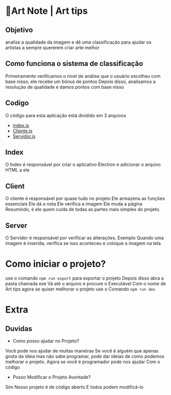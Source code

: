 # 🎨Art Note | Art tips

## Objetivo
analise a qualidade da imagem e dê uma classificação 
para ajudar os artistas a sempre quererem criar arte melhor

## Como funciona o sistema de classificação


Primeiramente verificamos o nível de análise que o usuário escolheu
com base nisso, ele recebe um bônus de pontos
Depois disso, analisamos a resolução de qualidade
e damos pontos com base nisso

## Codigo


O código para esta aplicação
está dividido em 3 arquivos


* [index.js](#index)
* [Cliente.js](#client)
* [Servidor.js](#server)

 

 ## Index
O Index é responsável por criar o aplicativo Electron e adicionar o arquivo HTML a ele
 ## Client
O cliente é responsável por quase tudo no projeto
Ele armazena as funções essenciais
Ele dá a nota
Ele verifica a imagem
Ele muda a página
Resumindo, é ele quem cuida de todas as partes mais simples do projeto.
 ## Server
 O Servidor é responsável por verificar as alterações,
 Exemplo
 Quando uma imagem é inserida, verifica se isso aconteceu
 e coloque a imagem na tela


 # Como iniciar o projeto?

use o comando `npm run export`
para exportar o projeto
Depois disso abra a pasta chamada exe 
Vá até o arquivo e procure o Executável 
Com o nome de Art tips
agora se quiser melhorar o projeto use o Comando `npm run dev`

# Extra

## Duvidas

* Como posso ajudar no Projeto?

Você pode nos ajudar de muitas maneiras
Se você é alguém que apenas gosta da ideia mas não sabe programar, pode dar ideias de como podemos melhorar o projeto.
Agora se você é programador pode nos ajudar 
Com o código

* Posso Modificar o Projeto Avontade?

Sim Nosso projeto é de código aberto
E todos podem modificá-lo 



